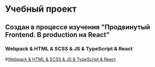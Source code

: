 # Учебный проект
## Создан в процессе изучения "Продвинутый Frontend. В production на React"

###  Webpack & HTML & SCSS & JS & TypeScript & React

#[Webpack & HTML & SCSS & JS & TypeScript & React](https://greyambler.github.io/production-project/dist).
